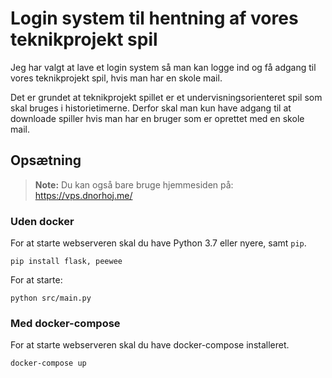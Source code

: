 # Login system til hentning af vores teknikprojekt spil

Jeg har valgt at lave et login system så man kan logge ind og få adgang til vores teknikprojekt spil, hvis man har en skole mail.

Det er grundet at teknikprojekt spillet er et undervisningsorienteret spil som skal bruges i historietimerne. Derfor skal man kun have adgang til at downloade spiller hvis man har en bruger som er oprettet med en skole mail.

## Opsætning

> **Note:** Du kan også bare bruge hjemmesiden på: <https://vps.dnorhoj.me/>

### Uden docker

For at starte webserveren skal du have Python 3.7 eller nyere, samt `pip`.

    pip install flask, peewee

For at starte:

    python src/main.py

### Med docker-compose

For at starte webserveren skal du have docker-compose installeret.

    docker-compose up
